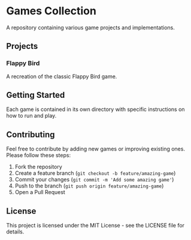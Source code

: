 # Games Collection

A repository containing various game projects and implementations.

## Projects

### Flappy Bird
A recreation of the classic Flappy Bird game.

## Getting Started

Each game is contained in its own directory with specific instructions on how to run and play.

## Contributing

Feel free to contribute by adding new games or improving existing ones. Please follow these steps:
1. Fork the repository
2. Create a feature branch (`git checkout -b feature/amazing-game`)
3. Commit your changes (`git commit -m 'Add some amazing game'`)
4. Push to the branch (`git push origin feature/amazing-game`)
5. Open a Pull Request

## License

This project is licensed under the MIT License - see the LICENSE file for details. 